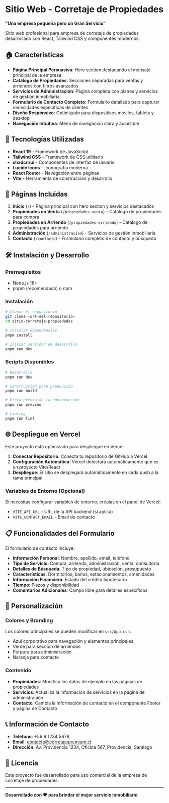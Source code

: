 # Sitio Web - Corretaje de Propiedades

**"Una empresa pequeña pero un Gran Servicio"**

Sitio web profesional para empresa de corretaje de propiedades desarrollado con React, Tailwind CSS y componentes modernos.

## 🏠 Características

- **Página Principal Persuasiva**: Hero section destacando el mensaje principal de la empresa
- **Catálogo de Propiedades**: Secciones separadas para ventas y arriendos con filtros avanzados
- **Servicios de Administración**: Página completa con planes y servicios de gestión inmobiliaria
- **Formulario de Contacto Completo**: Formulario detallado para capturar necesidades específicas de clientes
- **Diseño Responsivo**: Optimizado para dispositivos móviles, tablets y desktop
- **Navegación Intuitiva**: Menú de navegación claro y accesible

## 🚀 Tecnologías Utilizadas

- **React 19** - Framework de JavaScript
- **Tailwind CSS** - Framework de CSS utilitario
- **shadcn/ui** - Componentes de interfaz de usuario
- **Lucide Icons** - Iconografía moderna
- **React Router** - Navegación entre páginas
- **Vite** - Herramienta de construcción y desarrollo

## 📱 Páginas Incluidas

1. **Inicio** (`/`) - Página principal con hero section y servicios destacados
2. **Propiedades en Venta** (`/propiedades-venta`) - Catálogo de propiedades para compra
3. **Propiedades en Arriendo** (`/propiedades-arriendo`) - Catálogo de propiedades para arriendo
4. **Administración** (`/administracion`) - Servicios de gestión inmobiliaria
5. **Contacto** (`/contacto`) - Formulario completo de contacto y búsqueda

## 🛠️ Instalación y Desarrollo

### Prerrequisitos
- Node.js 18+ 
- pnpm (recomendado) o npm

### Instalación
```bash
# Clonar el repositorio
git clone <url-del-repositorio>
cd sitio-corretaje-propiedades

# Instalar dependencias
pnpm install

# Iniciar servidor de desarrollo
pnpm run dev
```

### Scripts Disponibles
```bash
# Desarrollo
pnpm run dev

# Construcción para producción
pnpm run build

# Vista previa de la construcción
pnpm run preview

# Linting
pnpm run lint
```

## 🌐 Despliegue en Vercel

Este proyecto está optimizado para despliegue en Vercel:

1. **Conectar Repositorio**: Conecta tu repositorio de GitHub a Vercel
2. **Configuración Automática**: Vercel detectará automáticamente que es un proyecto Vite/React
3. **Despliegue**: El sitio se desplegará automáticamente en cada push a la rama principal

### Variables de Entorno (Opcional)
Si necesitas configurar variables de entorno, créalas en el panel de Vercel:
- `VITE_API_URL` - URL de la API backend (si aplica)
- `VITE_CONTACT_EMAIL` - Email de contacto

## 📋 Funcionalidades del Formulario

El formulario de contacto incluye:
- **Información Personal**: Nombre, apellido, email, teléfono
- **Tipo de Servicio**: Compra, arriendo, administración, venta, consultoría
- **Detalles de Búsqueda**: Tipo de propiedad, ubicación, presupuesto
- **Características**: Dormitorios, baños, estacionamientos, amenidades
- **Información Financiera**: Estado del crédito hipotecario
- **Tiempo**: Plazos y disponibilidad
- **Comentarios Adicionales**: Campo libre para detalles específicos

## 🎨 Personalización

### Colores y Branding
Los colores principales se pueden modificar en `src/App.css`:
- Azul corporativo para navegación y elementos principales
- Verde para sección de arriendos
- Púrpura para administración
- Naranja para contacto

### Contenido
- **Propiedades**: Modifica los datos de ejemplo en las páginas de propiedades
- **Servicios**: Actualiza la información de servicios en la página de administración
- **Contacto**: Cambia la información de contacto en el componente Footer y página de Contacto

## 📞 Información de Contacto

- **Teléfono**: +56 9 1234 5678
- **Email**: contacto@corretajepremium.cl
- **Dirección**: Av. Providencia 1234, Oficina 567, Providencia, Santiago

## 📄 Licencia

Este proyecto fue desarrollado para uso comercial de la empresa de corretaje de propiedades.

---

**Desarrollado con ❤️ para brindar el mejor servicio inmobiliario**
